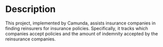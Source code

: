 # Description
This project, implemented by Camunda, assists insurance companies in finding reinsurers for insurance policies. Specifically, it tracks which companies accept policies and the amount of indemnity accepted by the reinsurance companies.
